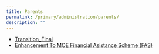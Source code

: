 ```yaml
---
title: Parents
permalink: /primary/administration/parents/
description: ""
---
```

* [Transition_Final](/files/Transition_Final.pdf)
* [Enhancement To MOE Financial Asistance Scheme (FAS)](/files/ENHANCEMENT%20TO%20MINISTRY%20OF%20EDUCATION%20FINANCIAL%20ASSISTANCE%20SCHEME.pdf)


